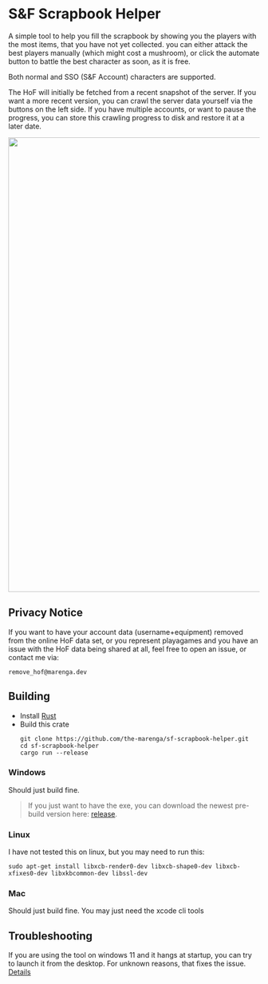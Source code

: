# S&F Scrapbook Helper
A simple tool to help you fill the scrapbook by showing you the players with the most items, that you have not yet collected. 
you can either attack the best players manually (which might cost a mushroom), or click the automate button to battle the best character as soon, as it is free. 

Both normal and SSO (S&F Account) characters are supported.

The HoF will initially be fetched from a recent snapshot of the server. If you want a more recent version, you can crawl the server data yourself via the buttons on the left side. If you have multiple accounts, or want to pause the progress, you can store this crawling progress to disk and restore it at a later date. 

<img width="912" src="https://github.com/the-marenga/sf-scrapbook-helper/assets/107524538/bcd972fb-ebbc-4e1c-80de-1352b4b841aa">

## Privacy Notice
If you want to have your account data (username+equipment) removed from the online HoF data set, or you represent playagames and you have an issue with the HoF data being shared at all, feel free to open an issue, or contact me via:

`remove_hof@marenga.dev`


## Building
- Install [Rust](https://rustup.rs/)
- Build this crate 
  ```
  git clone https://github.com/the-marenga/sf-scrapbook-helper.git
  cd sf-scrapbook-helper
  cargo run --release
  ```

### Windows
Should just build fine.

> If you just want to have the exe, you can download the newest pre-build version here: [release](https://github.com/the-marenga/sf-scrapbook-helper/releases).

### Linux 
I have not tested this on linux, but you may need to run this:
```
sudo apt-get install libxcb-render0-dev libxcb-shape0-dev libxcb-xfixes0-dev libxkbcommon-dev libssl-dev
```

### Mac
Should just build fine. You may just need the xcode cli tools

## Troubleshooting
If you are using the tool on windows 11 and it hangs at startup, you can try to launch it from the desktop. For unknown reasons, that fixes the issue. [Details](https://github.com/the-marenga/sf-scrapbook-helper/issues/3)
